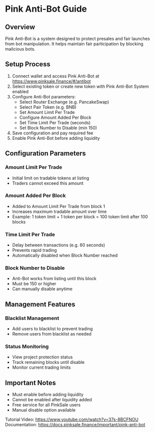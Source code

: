 # Pink Anti-Bot Guide

## Overview

Pink Anti-Bot is a system designed to protect presales and fair launches from bot manipulation. It helps maintain fair participation by blocking malicious bots.

## Setup Process

1. Connect wallet and access Pink Anti-Bot at https://www.pinksale.finance/#/antibot
2. Select existing token or create new token with Pink Anti-Bot System enabled
3. Configure Anti-Bot parameters:
   - Select Router Exchange (e.g. PancakeSwap)
   - Select Pair Token (e.g. BNB)
   - Set Amount Limit Per Trade
   - Configure Amount Added Per Block
   - Set Time Limit Per Trade (seconds)
   - Set Block Number to Disable (min 150)
4. Save configuration and pay required fee
5. Enable Pink Anti-Bot before adding liquidity

## Configuration Parameters

### Amount Limit Per Trade
- Initial limit on tradable tokens at listing
- Traders cannot exceed this amount

### Amount Added Per Block
- Added to Amount Limit Per Trade from block 1
- Increases maximum tradable amount over time
- Example: 1 token limit + 1 token per block = 100 token limit after 100 blocks

### Time Limit Per Trade
- Delay between transactions (e.g. 60 seconds)
- Prevents rapid trading
- Automatically disabled when Block Number reached

### Block Number to Disable
- Anti-Bot works from listing until this block
- Must be 150 or higher
- Can manually disable anytime

## Management Features

### Blacklist Management
- Add users to blacklist to prevent trading
- Remove users from blacklist as needed

### Status Monitoring
- View project protection status
- Track remaining blocks until disable
- Monitor current trading limits

## Important Notes

- Must enable before adding liquidity
- Cannot be enabled after liquidity added
- Free service for all PinkSale users
- Manual disable option available

Tutorial Video: https://www.youtube.com/watch?v=37s-8BCFNOU
Documentation: https://docs.pinksale.finance/important/pink-anti-bot